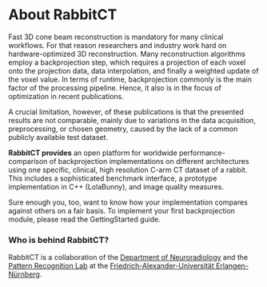 # About RabbitCT #

Fast 3D cone beam reconstruction is mandatory for many clinical workflows. For that reason researchers and industry work hard on hardware-optimized 3D reconstruction. Many reconstruction algorithms employ a backprojection step, which requires a projection of each voxel onto the projection data, data interpolation, and finally a weighted update of the voxel value. In terms of runtime, backprojection commonly is the main factor of the processing pipeline. Hence, it also is in the focus of optimization in recent publications.

A crucial limitation, however, of these publications is that the presented results are not comparable, mainly due to variations in the data acquisition, preprocessing, or chosen geometry, caused by the lack of a common publicly available test dataset.

**RabbitCT provides** an open platform for worldwide performance-comparison of backprojection implementations on different architectures using one specific, clinical, high resolution C-arm CT dataset of a rabbit. This includes a sophisticated benchmark interface, a prototype implementation in C++ (LolaBunny), and image quality measures.

Sure enough you, too, want to know how your implementation compares against others on a fair basis. To implement your first backprojection module, please read the GettingStarted guide.

### Who is behind RabbitCT? ###
RabbitCT is a collaboration of the [Department of Neuroradiology](http://www.neuroradiologie.med.uni-erlangen.de/) and the [Pattern Recognition Lab](http://www5.cs.fau.de/) at the [Friedrich-Alexander-Universität Erlangen-Nürnberg](http://www.uni-erlangen.de/).